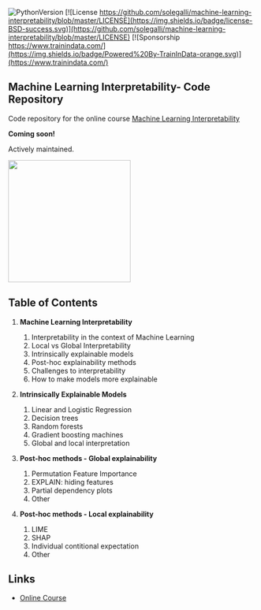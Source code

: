 ﻿![PythonVersion](https://img.shields.io/badge/python-3.7%20|3.8%20|%203.9%20|%203.10-success)
[![License https://github.com/solegalli/machine-learning-interpretability/blob/master/LICENSE](https://img.shields.io/badge/license-BSD-success.svg)](https://github.com/solegalli/machine-learning-interpretability/blob/master/LICENSE)
[![Sponsorship https://www.trainindata.com/](https://img.shields.io/badge/Powered%20By-TrainInData-orange.svg)](https://www.trainindata.com/)

## Machine Learning Interpretability- Code Repository

Code repository for the online course [Machine Learning Interpretability](https://www.trainindata.com/p/machine-learning-interpretability)

**Coming soon!**

Actively maintained.

[<img src="./mli_logo.png" width="248">](https://www.trainindata.com/p/machine-learning-interpretability)

## Table of Contents

1. **Machine Learning Interpretability**
	1. Interpretability in the context of Machine Learning
	2. Local vs Global Interpretability
	3. Intrinsically explainable models
	4. Post-hoc explainability methods
	5. Challenges to interpretability
	6. How to make models more explainable

2. **Intrinsically Explainable Models**
	1. Linear and Logistic Regression 
	2. Decision trees
	3. Random forests
	4. Gradient boosting machines
	5. Global and local interpretation

3. **Post-hoc methods - Global explainability**
	1. Permutation Feature Importance
	2. EXPLAIN: hiding features
	3. Partial dependency plots
	4. Other

4. **Post-hoc methods - Local explainability**
	1. LIME
	2. SHAP
	3. Individual contitional expectation
	4. Other


## Links

- [Online Course](https://www.trainindata.com/p/machine-learning-interpretability)
